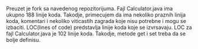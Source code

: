 Preuzet je fork sa navedenog repozitorijuma.
Fajl Calculator.java ima ukupno 188 linije koda. 
Takodje, primecujem da ima nekoliko praznih linija koda, 
komentari i 
nekoliko viticastih zagrada koje nisu potrebne i mogu se izbaciti.
LOC(lines of code) predstavlja linije koda koje se izvrsavaju. LOC za fajl Calculator.java je 102 linije koda.
Takodje, metode get i set treba da se bolje definisu.
